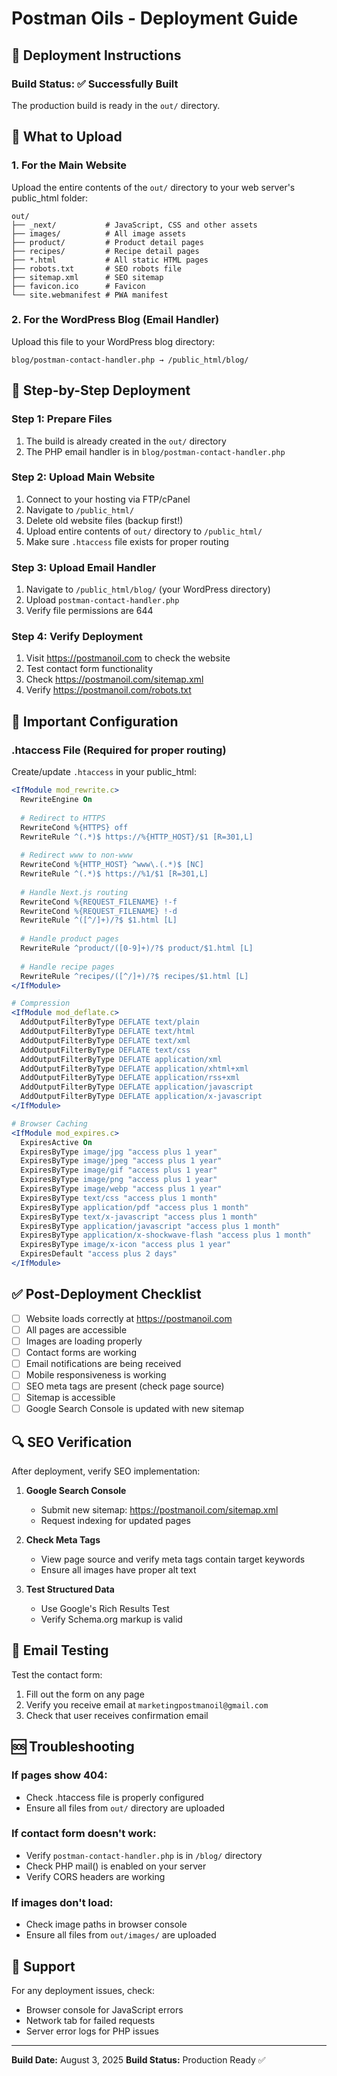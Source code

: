 # Postman Oils - Deployment Guide

## 🚀 Deployment Instructions

### Build Status: ✅ Successfully Built

The production build is ready in the `out/` directory.

## 📁 What to Upload

### 1. **For the Main Website**
Upload the entire contents of the `out/` directory to your web server's public_html folder:

```
out/
├── _next/           # JavaScript, CSS and other assets
├── images/          # All image assets
├── product/         # Product detail pages
├── recipes/         # Recipe detail pages
├── *.html           # All static HTML pages
├── robots.txt       # SEO robots file
├── sitemap.xml      # SEO sitemap
├── favicon.ico      # Favicon
└── site.webmanifest # PWA manifest
```

### 2. **For the WordPress Blog (Email Handler)**
Upload this file to your WordPress blog directory:

```
blog/postman-contact-handler.php → /public_html/blog/
```

## 📝 Step-by-Step Deployment

### Step 1: Prepare Files
1. The build is already created in the `out/` directory
2. The PHP email handler is in `blog/postman-contact-handler.php`

### Step 2: Upload Main Website
1. Connect to your hosting via FTP/cPanel
2. Navigate to `/public_html/`
3. Delete old website files (backup first!)
4. Upload entire contents of `out/` directory to `/public_html/`
5. Make sure `.htaccess` file exists for proper routing

### Step 3: Upload Email Handler
1. Navigate to `/public_html/blog/` (your WordPress directory)
2. Upload `postman-contact-handler.php`
3. Verify file permissions are 644

### Step 4: Verify Deployment
1. Visit https://postmanoil.com to check the website
2. Test contact form functionality
3. Check https://postmanoil.com/sitemap.xml
4. Verify https://postmanoil.com/robots.txt

## 🔧 Important Configuration

### .htaccess File (Required for proper routing)
Create/update `.htaccess` in your public_html:

```apache
<IfModule mod_rewrite.c>
  RewriteEngine On
  
  # Redirect to HTTPS
  RewriteCond %{HTTPS} off
  RewriteRule ^(.*)$ https://%{HTTP_HOST}/$1 [R=301,L]
  
  # Redirect www to non-www
  RewriteCond %{HTTP_HOST} ^www\.(.*)$ [NC]
  RewriteRule ^(.*)$ https://%1/$1 [R=301,L]
  
  # Handle Next.js routing
  RewriteCond %{REQUEST_FILENAME} !-f
  RewriteCond %{REQUEST_FILENAME} !-d
  RewriteRule ^([^/]+)/?$ $1.html [L]
  
  # Handle product pages
  RewriteRule ^product/([0-9]+)/?$ product/$1.html [L]
  
  # Handle recipe pages  
  RewriteRule ^recipes/([^/]+)/?$ recipes/$1.html [L]
</IfModule>

# Compression
<IfModule mod_deflate.c>
  AddOutputFilterByType DEFLATE text/plain
  AddOutputFilterByType DEFLATE text/html
  AddOutputFilterByType DEFLATE text/xml
  AddOutputFilterByType DEFLATE text/css
  AddOutputFilterByType DEFLATE application/xml
  AddOutputFilterByType DEFLATE application/xhtml+xml
  AddOutputFilterByType DEFLATE application/rss+xml
  AddOutputFilterByType DEFLATE application/javascript
  AddOutputFilterByType DEFLATE application/x-javascript
</IfModule>

# Browser Caching
<IfModule mod_expires.c>
  ExpiresActive On
  ExpiresByType image/jpg "access plus 1 year"
  ExpiresByType image/jpeg "access plus 1 year"
  ExpiresByType image/gif "access plus 1 year"
  ExpiresByType image/png "access plus 1 year"
  ExpiresByType image/webp "access plus 1 year"
  ExpiresByType text/css "access plus 1 month"
  ExpiresByType application/pdf "access plus 1 month"
  ExpiresByType text/x-javascript "access plus 1 month"
  ExpiresByType application/javascript "access plus 1 month"
  ExpiresByType application/x-shockwave-flash "access plus 1 month"
  ExpiresByType image/x-icon "access plus 1 year"
  ExpiresDefault "access plus 2 days"
</IfModule>
```

## ✅ Post-Deployment Checklist

- [ ] Website loads correctly at https://postmanoil.com
- [ ] All pages are accessible
- [ ] Images are loading properly
- [ ] Contact forms are working
- [ ] Email notifications are being received
- [ ] Mobile responsiveness is working
- [ ] SEO meta tags are present (check page source)
- [ ] Sitemap is accessible
- [ ] Google Search Console is updated with new sitemap

## 🔍 SEO Verification

After deployment, verify SEO implementation:

1. **Google Search Console**
   - Submit new sitemap: https://postmanoil.com/sitemap.xml
   - Request indexing for updated pages

2. **Check Meta Tags**
   - View page source and verify meta tags contain target keywords
   - Ensure all images have proper alt text

3. **Test Structured Data**
   - Use Google's Rich Results Test
   - Verify Schema.org markup is valid

## 📧 Email Testing

Test the contact form:
1. Fill out the form on any page
2. Verify you receive email at `marketingpostmanoil@gmail.com`
3. Check that user receives confirmation email

## 🆘 Troubleshooting

### If pages show 404:
- Check .htaccess file is properly configured
- Ensure all files from `out/` directory are uploaded

### If contact form doesn't work:
- Verify `postman-contact-handler.php` is in `/blog/` directory
- Check PHP mail() is enabled on your server
- Verify CORS headers are working

### If images don't load:
- Check image paths in browser console
- Ensure all files from `out/images/` are uploaded

## 📱 Support

For any deployment issues, check:
- Browser console for JavaScript errors
- Network tab for failed requests
- Server error logs for PHP issues

---

**Build Date:** August 3, 2025
**Build Status:** Production Ready ✅